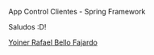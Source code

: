 App Control Clientes - Spring Framework

Saludos :D!

[Yoiner Rafael Bello Fajardo](https://www.linkedin.com/in/yoinerbello/)
